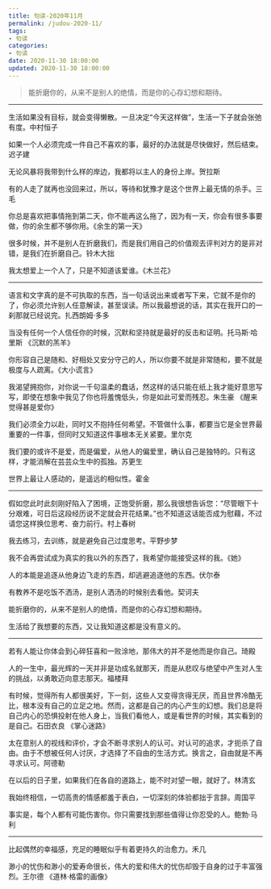```yaml
---
title: 句读-2020年11月
permalink: /judou-2020-11/
tags:
- 句读
categories:
- 句读
date: 2020-11-30 18:00:00
updated: 2020-11-30 18:00:00
---
```


> 能折磨你的，从来不是别人的绝情，而是你的心存幻想和期待。 ​​​​

---

生活如果没有目标，就会变得懒散。一旦决定“今天这样做”，生活一下子就会张弛有度。 ​​​​中村恒子

如果一个人必须完成一件自己不喜欢的事，最好的办法就是尽快做好，然后结束。迟子建

无论风暴将我带到什么样的岸边，我都将以主人的身份上岸。贺拉斯

<!-- more -->

有的人走了就再也没回来过，所以，等待和犹豫才是这个世界上最无情的杀手。三毛

你总是喜欢把事情拖到第二天，你不能再这么拖了，因为有一天，你会有很多事要做，你的余生都不够你用。《余生的第一天》

很多时候，并不是别人在折磨我们，而是我们用自己的价值观去评判对方的是非对错，是我们在折磨自己。铃木大拙

我太想爱上一个人了，只是不知道该爱谁。《木兰花》

---

语言和文字真的是不可执取的东西，当一句话说出来或者写下来，它就不是你的了，你必须允许别人任意解读，甚至误读。所以我最想说的话，其实在我开口的一刹那就已经说完。扎西朗姆·多多

当没有任何一个人信任你的时候，沉默和坚持就是最好的反击和证明。托马斯·哈里斯 《沉默的羔羊》

你形容自己是随和、好相处又安分守己的人，所以你要不就是非常随和，要不就是极度与人疏离。《大小谎言》

我渴望拥抱你，对你说一千句温柔的蠢话，然这样的话只能在纸上我才能好意思写写，即使在想象中我见了你也将羞愧低头，你是如此可爱而残忍。朱生豪 《醒来觉得甚是爱你》

我们必须全力以赴，同时又不抱持任何希望。不管做什么事，都要当它是全世界最重要的一件事，但同时又知道这件事根本无关紧要。里尔克

我们要的或许不是爱，而是偏爱，从他人的偏爱里，确认自己是独特的。只有这样，才能消解在芸芸众生中的孤独。苏更生

世界上最让人感动的，是遥远的相似性。霍金

---

假如您此时此刻刚好陷入了困境，正饱受折磨，那么我很想告诉您：“尽管眼下十分艰难，可日后这段经历说不定就会开花结果。”也不知道这话能否成为慰藉，不过请您这样换位思考、奋力前行。村上春树

我去练习，去训练，就是避免自己过度思考。平野步梦

我不会再尝试成为真实的我以外的东西了，我希望你能接受这样的我。《她》

人的本能是追逐从他身边飞走的东西，却逃避追逐他的东西。伏尔泰

有教养不是吃饭不洒汤，是别人洒汤的时候别去看他。契诃夫

能折磨你的，从来不是别人的绝情，而是你的心存幻想和期待。 ​​​​

生活给了我想要的东西，又让我知道这都是没有意义的。

---

若有人能让你体会到心碎狂喜和一败涂地，那伟大的并不是他而是你自己。琦殿

人的一生中，最光辉的一天并非是功成名就那天，而是从悲叹与绝望中产生对人生的挑战，以勇敢迈向意志那天。福楼拜

有时候，觉得所有人都很美好，下一刻，这些人又变得贪得无厌，而且世界冷酷无比，根本没有自己的立足之地。然而，这都是自己的内心产生的幻想。我们总是将自己内心的恐惧投射在他人身上，当我们看他人，或是看世界的时候，其实看到的是自己。石田衣良 《掌心迷路》

太在意别人的视线和评价，才会不断寻求别人的认可。对认可的追求，才扼杀了自由。由于不想被任何人讨厌，才选择了不自由的生活方式。换言之，自由就是不再寻求认可。阿德勒

在以后的日子里，如果我们在各自的道路上，能不时对望一眼，就好了。林清玄

我始终相信，一切高贵的情感都羞于表白，一切深刻的体验都拙于言辞。周国平

事实是，每个人都有可能伤害你。你只需要找到那些值得让你忍受的人。鲍勃·马利

---

比起偶然的幸福感，充足的睡眠似乎有着更持久的治愈力。禾几

渺小的忧伤和渺小的爱寿命很长，伟大的爱和伟大的忧伤却毁于自身的过于丰富强烈。王尔德 《道林·格雷的画像》


